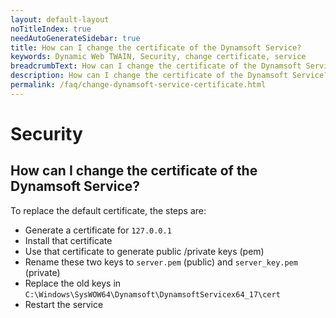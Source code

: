 ```yaml
---
layout: default-layout
noTitleIndex: true
needAutoGenerateSidebar: true
title: How can I change the certificate of the Dynamsoft Service?
keywords: Dynamic Web TWAIN, Security, change certificate, service
breadcrumbText: How can I change the certificate of the Dynamsoft Service?
description: How can I change the certificate of the Dynamsoft Service?
permalink: /faq/change-dynamsoft-service-certificate.html
---
```


# Security

## How can I change the certificate of the Dynamsoft Service?

To replace the default certificate, the steps are:

- Generate a certificate for `127.0.0.1`
- Install that certificate
- Use that certificate to generate public /private keys (pem)
- Rename these two keys to `server.pem` (public) and `server_key.pem` (private)
- Replace the old keys in `C:\Windows\SysWOW64\Dynamsoft\DynamsoftServicex64_17\cert`
- Restart the service

<!-- NOTE: For v17.2 or higher versions, you can use the new API <a href="{{site.info}}api/Dynamsoft_WebTwainEnv.html#updatecert" target="_blank">UpdateCert</a> to automatically update the client side certificate. -->
